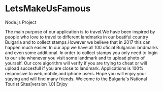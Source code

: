 # LetsMakeUsFamous
Node.js Project


The main purpose of our application is to travel.We have been inspired by people who love to travel to different landmarks in our beatiful country Bulgaria and to collect stamps.However we believe that in 2017 this can happen much easier.
In our app we have all 100 oficial Bulgarian landmarks and even some additional.
In order to collect stamps you only need to login to our site whenever you visit some landmark and to upload photo of yourself.
Our core algorithm will verify if you are trying to cheat or will upload succesfull if you are close to landmark.
Applications is 100% responsive to web,mobile,and iphone users.
Hope you will enjoy your staying and will find many friends.
Welcome to the Bulgaria's National Tourist Sites[version 1.0]
Enjoy
